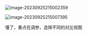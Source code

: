 ![image-20230925215002359](C:\Users\Asus\AppData\Roaming\Typora\typora-user-images\image-20230925215002359.png)

![image-20230925215007395](C:\Users\Asus\AppData\Roaming\Typora\typora-user-images\image-20230925215007395.png)

懂了，重点在调参，选择不同的对比视图